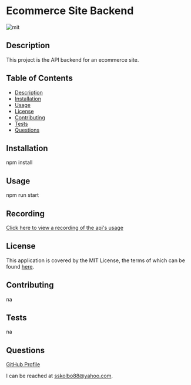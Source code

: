# Ecommerce Site Backend
![mit](https://img.shields.io/badge/license-MIT%20License-red)
## Description
This project is the API backend for an ecommerce site.
## Table of Contents
* [Description](#description)
* [Installation](#installation)
* [Usage](#usage)
* [License](#license)
* [Contributing](#contributing)
* [Tests](#tests)
* [Questions](#questions)
## Installation
npm install
## Usage
npm run start
## Recording
[Click here to view a recording of the api's usage](https://drive.google.com/file/d/1i9ra_gWniXv4I10WanVD7Ze8BGrnIpb9/view)
## License
This application is covered by the MIT License, the terms of which can be found [here](https://opensource.org/licenses/MIT).
## Contributing
na
## Tests
na
## Questions
[GitHub Profile](https://github.com/skolbo/)  

I can be reached at sskolbo88@yahoo.com.

